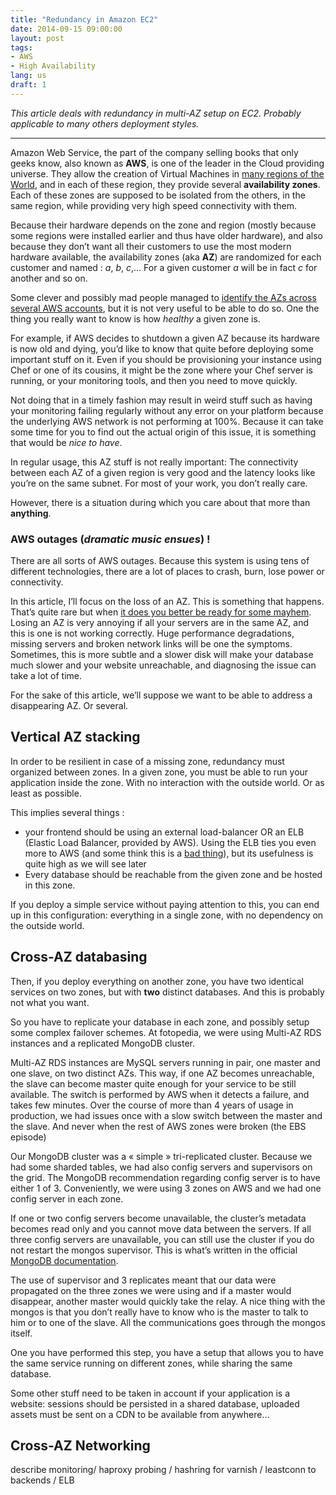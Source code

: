 ```yaml
---
title: "Redundancy in Amazon EC2"
date: 2014-09-15 09:00:00
layout: post
tags:
- AWS
- High Availability
lang: us
draft: 1
---
```


_This article deals with redundancy in multi-AZ setup on EC2. Probably applicable to many others deployment styles._

---- 

Amazon Web Service, the part of the company selling books that only geeks know, also known as **AWS**, is one of the leader in the Cloud providing universe. They allow the creation of Virtual Machines in [many regions of the World][1], and in each of these region, they provide several **availability zones**. Each of these zones are supposed to be isolated from the others, in the same region, while providing very high speed connectivity with them.

Because their hardware depends on the zone and region (mostly because some regions were installed earlier and thus have older hardware), and also because they don’t want all their customers to use the most modern hardware available, the availability zones (aka **AZ**) are randomized for each customer and named : *a*, *b*, *c*,… For a given customer *a* will be in fact *c* for another and so on.

Some clever and possibly mad people managed to [identify the AZs across several AWS accounts][2], but it is not very useful to be able to do so. One the thing you really want to know is how _healthy_ a given zone is.

For example, if AWS decides to shutdown a given AZ because its hardware is now old and dying, you’d like to know that quite before deploying some important stuff on it. Even if you should be provisioning your instance using Chef or one of its cousins, it might be the zone where your Chef server is running, or your monitoring tools, and then you need to move quickly.

Not doing that in a timely fashion may result in weird stuff such as having your monitoring failing regularly without any error on your platform because the underlying AWS network is not performing at 100%. Because it can take some time for you to find out the actual origin of this issue, it is something that would be *nice to have*.

In regular usage, this AZ stuff is not really important: The connectivity between each AZ of a given region is very good and the latency looks like you’re on the same subnet. For most of your work, you don’t really care.

However, there is a situation during which you care about that more than **anything**.

### AWS outages (_dramatic music ensues_) !

There are all sorts of AWS outages. Because this system is using tens of different technologies, there are a lot of places to crash, burn, lose power or connectivity.

In this article, I’ll focus on the loss of an AZ. This is something that happens. That’s quite rare but when [it does you better be ready for some mayhem][3]. Losing an AZ is very annoying if all your servers are in the same AZ, and this is one is not working correctly. Huge performance degradations, missing servers and broken network links will be one the symptoms. Sometimes, this is more subtle and a slower disk will make your database much slower and your website unreachable, and diagnosing the issue can take a lot of time.

For the sake of this article, we’ll suppose we want to be able to address a disappearing AZ. Or several.

## Vertical AZ stacking
In order to be resilient in case of a missing zone, redundancy must organized between zones. In a given zone, you must be able to run your application inside the zone. With no interaction with the outside world. Or as least as possible.

This implies several things :

- your frontend should be using an external load-balancer OR an ELB (Elastic Load Balancer, provided by AWS). Using the ELB ties you even more to AWS (and some think this is a [bad thing][4]), but its usefulness is quite high as we will see later
- Every database should be reachable from the given zone and be hosted in this zone.

If you deploy a simple service without paying attention to this, you can end up in this configuration: everything in a single zone, with no dependency on the outside world.

## Cross-AZ databasing

Then, if you deploy everything on another zone, you have two identical services on two zones, but with **two** distinct databases. And this is probably not what you want.

So you have to replicate your database in each zone, and possibly setup some complex failover schemes. At fotopedia, we were using Multi-AZ RDS instances and a replicated MongoDB cluster.

Multi-AZ RDS instances are MySQL servers running in pair, one master and one slave, on two distinct AZs. This way, if one AZ becomes unreachable, the slave can become master quite enough for your service to be still available. The switch is performed by AWS when it detects a failure, and takes  few minutes. Over the course of more than 4 years of usage in production, we had issues once with a slow switch between the master and the slave. And never when the rest of AWS zones were broken (the EBS episode)

Our MongoDB cluster was a « simple » tri-replicated cluster. Because we had some sharded tables, we had also config servers and supervisors on the grid. The MongoDB recommendation regarding config server is to have either 1 of 3. Conveniently, we were using 3 zones on AWS and we had one config server in each zone.

If one or two config servers become unavailable, the cluster’s metadata becomes read only and you cannot move data between the servers. If all three config servers are unavailable, you can still use the cluster if you do not restart the mongos supervisor. This is what’s written in the official [MongoDB documentation][5].

The use of supervisor and 3 replicates meant that our data were propagated on the three zones we were using and if a master would disappear, another master would quickly take the relay. A nice thing with the mongos is that you don’t really have to know who is the master to talk to him or to one of the slave. All the communications goes through the mongos itself.

One you have performed this step, you have a setup that allows you to have the same service running on different zones, while sharing the same database.

Some other stuff need to be taken in account if your application is a website: sessions should be persisted in a shared database, uploaded assets must be sent on a CDN to be available from anywhere…

## Cross-AZ Networking

describe monitoring/ haproxy probing / hashring for varnish / leastconn to backends / ELB
 






[1]:	http://docs.aws.amazon.com/AWSEC2/latest/UserGuide/using-regions-availability-zones.html
[2]:	http://alestic.com/2009/07/ec2-availability-zones
[3]:	http://aws.amazon.com/fr/message/67457/
[4]:	http://www.rightscale.com/blog/cloud-management-best-practices/aws-outage-lessons-learned-if-netflix-can-suffer-so-can-you
[5]:	http://docs.mongodb.org/manual/core/sharded-cluster-config-servers/